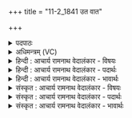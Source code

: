 +++
title = "11-2_1841 उत वात"

+++
<details><summary>पदपाठः</summary>

उ꣣त꣢। वा꣢त। पिता꣢। अ꣣सि। नः। उत꣢। भ्रा꣡ता꣢꣯। उ꣣त꣢। नः꣣। स꣡खा꣢꣯। स। खा꣣। सः꣢। नः꣣। जीवा꣡त꣢वे। कृ꣣धि। १८४१।
</details>

<details><summary>अधिमन्त्रम् (VC)</summary>

- वायुः
- उलो वातायनः
- गायत्री
- षड्जः
</details>

<details><summary>हिन्दी : आचार्य रामनाथ वेदालंकार - विषयः</summary>

अगले मन्त्र में प्राण के महत्त्व का वर्णन करते हुए उससे प्रार्थना की गयी है।
</details>

<details><summary>हिन्दी : आचार्य रामनाथ वेदालंकार - पदार्थः</summary>

पदार्थान्वयभाषाः -  (उत) और, हे (वात) जीवात्मा-सहित प्राण ! तू (नः) हमारा (पिता) पिता के समान पालनकर्ता (असि) है, (उत) और (नः) हमारा (भ्राता) भाई के समान भरणपोषणकर्ता, (उत) तथा (सखा) सखा के समान सहायक है। (सः) वह तू (नः) हमें (जीवातवे) स्वस्थ जीवन के लिए (कृधि) समर्थ कर ॥२॥ यहाँ वात में पितृत्व, भ्रातृत्व और सखित्व के आरोप होने से रूपक अलङ्कार है ॥२॥
</details>

<details><summary>हिन्दी : आचार्य रामनाथ वेदालंकार - भावार्थः</summary>

भावार्थभाषाः -  जीवात्मा-सहित प्राण के द्वारा ही प्राणियों के जन्म,वृद्धि,क्षतिपूर्ति,आरोग्य और दीर्घायुष्य आदि होते हैं ॥२॥
</details>

<details><summary>संस्कृत : आचार्य रामनाथ वेदालंकार - विषयः</summary>

अथ प्राणस्य महत्त्वं वर्णयन् तं प्रार्थयते।
</details>

<details><summary>संस्कृत : आचार्य रामनाथ वेदालंकार - पदार्थः</summary>

पदार्थान्वयभाषाः -  (उत) अपि च, हे (वात) जीवात्मसहचरित प्राण ! त्वम् (नः) अस्माकम् (पिता) पितृवत् पालकः (असि) विद्यसे, (उत) अपि च (नः) अस्माकम् (भ्राता) भ्रातृवद् भर्ता, (उत) अपि च (नः) अस्माकम् (सखा) मित्रवत् सहायकः वर्तसे। (सः) असौ त्वम् (नः) अस्मान् (जीवातवे) स्वस्थजीवनाय (कृधि) समर्थान् कुरु ॥२॥ अत्र वाते पितृभ्रातृसखित्वारोपाद् रूपकालङ्कारः ॥२॥
</details>

<details><summary>संस्कृत : आचार्य रामनाथ वेदालंकार - भावार्थः</summary>

भावार्थभाषाः -  जीवात्मसहचरितेन प्राणेनैव प्राणिनां जन्म वृद्धिः क्षतिपूर्तिरारोग्यं दीर्घायुष्यादिकं च जायते ॥२॥
</details>
